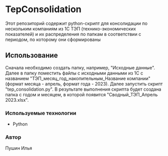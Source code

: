 # TepConsolidation

Этот репозиторий содержит python-скрипт для консолидации по нескольким компаниям из 1С ТЭП (технико-экономических показателей) и их распределения по папкам в соответствии с периодом, по которому они сформированы

## Использование

Сначала необходимо создать папку, например, "Исходные данные". Далее в папку поместить файлы с исходными данными из 1С с названием "ТЭП_месяц_год_накопительным_Название компании" (формат месяца - апрель, формат года - 2023). Далее запустить скрипт "tep_consolidation.py". В результате выполнения скрипта будет создана папка с годом и месяцем, в которой появится "Сводный_ТЭП_Апрель 2023.xlsx".

### Используемые технологии

- Python

### Автор

Пушин Илья
